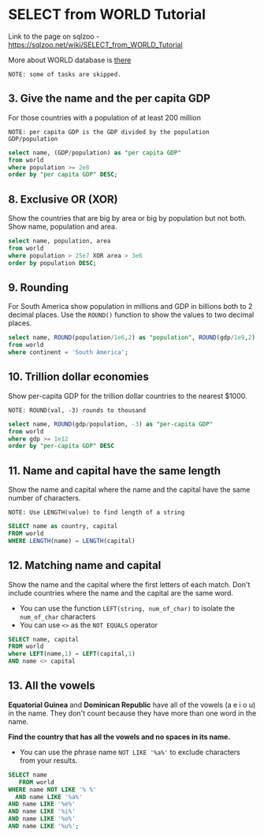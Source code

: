 # SELECT from WORLD Tutorial

Link to the page on sqlzoo - https://sqlzoo.net/wiki/SELECT_from_WORLD_Tutorial

More about WORLD database is [there](https://sqlzoo.net/wiki/Read_the_notes_about_this_table.) 

`NOTE: some of tasks are skipped.`

## 3. Give the name and the per capita GDP

For those countries with a population of at least 200 million

`NOTE: per capita GDP is the GDP divided by the population GDP/population` 

```sql
select name, (GDP/population) as "per capita GDP"
from world
where population >= 2e8
order by "per capita GDP" DESC;
```

## 8. Exclusive OR (XOR)

Show the countries that are big by area or big by population but not both. Show name, population and area.

```sql
select name, population, area
from world
where population > 25e7 XOR area > 3e6
order by population DESC;
```

## 9. Rounding

For South America show population in millions and GDP in billions both to 2 decimal places.  Use the `ROUND()` function to show the values to two decimal places.

```sql
select name, ROUND(population/1e6,2) as "population", ROUND(gdp/1e9,2) as "GDP"
from world
where continent = 'South America';
```

## 10. Trillion dollar economies

Show per-capita GDP for the trillion dollar countries to the nearest $1000.

`NOTE: ROUND(val, -3) rounds to thousand`

```sql
select name, ROUND(gdp/population, -3) as "per-capita GDP"
from world
where gdp >= 1e12
order by "per-capita GDP" DESC
```

## 11. Name and capital have the same length

Show the name and capital where the name and the capital have the same number of characters.

`NOTE: Use LENGTH(value) to find length of a string`

```sql
SELECT name as country, capital
FROM world
WHERE LENGTH(name) = LENGTH(capital)
```

## 12. Matching name and capital

Show the name and the capital where the first letters of each match. Don't include countries where the name and the capital are the same word.

- You can use the function `LEFT(string, num_of_char)` to isolate the `num_of_char` characters
- You can use `<>` as the `NOT EQUALS` operator

```sql
SELECT name, capital
FROM world
where LEFT(name,1) = LEFT(capital,1) 
AND name <> capital
```

## 13. All the vowels

**Equatorial Guinea** and **Dominican Republic** have all of the vowels (a e i o u) in the name. They don't count because they have more than one word in the name.

**Find the country that has all the vowels and no spaces in its name.**

- You can use the phrase name `NOT LIKE '%a%'` to exclude characters from your results.

```sql
SELECT name
   FROM world
WHERE name NOT LIKE '% %'
  AND name LIKE '%a%'
AND name LIKE '%e%'
AND name LIKE '%i%'
AND name LIKE '%o%'
AND name LIKE '%u%';
```